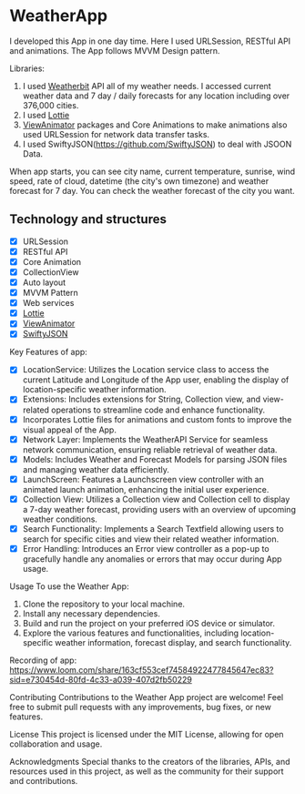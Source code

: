 # WeatherApp

I developed this App in one day time.
Here I used URLSession, RESTful API and animations.
The App follows MVVM Design pattern.

Libraries:
1. I used [Weatherbit](https://www.weatherbit.io/) API all of my weather needs. I accessed current weather data  and 7 day / daily forecasts for any location including over 376,000 cities. 
2. I used [Lottie](https://github.com/airbnb/lottie-android)
3. [ViewAnimator](https://github.com/marcosgriselli/ViewAnimator) packages and Core Animations to make animations also used URLSession for network data transfer tasks. 
4. I used SwiftyJSON(https://github.com/SwiftyJSON) to deal with JSOON Data.

When app starts, you can see city name, current temperature, sunrise, wind speed, rate of cloud, datetime (the city's own timezone) and weather forecast for 7 day. You can check the weather forecast of the city you want.


## Technology and structures
- [x] URLSession
- [X] RESTful API
- [x] Core Animation
- [x] CollectionView 
- [x] Auto layout
- [x] MVVM Pattern
- [x] Web services
- [x] [Lottie](https://github.com/airbnb/lottie-android)
- [x] [ViewAnimator](https://github.com/marcosgriselli/ViewAnimator)
- [x] [SwiftyJSON](https://github.com/SwiftyJSON)

Key Features of app:
- [x] LocationService: Utilizes the Location service class to access the current Latitude and Longitude of the App user, enabling the display of location-specific weather information.
- [x] Extensions: Includes extensions for String, Collection view, and view-related operations to streamline code and enhance functionality.
- [x] Incorporates Lottie files for animations and custom fonts to improve the visual appeal of the App.
- [x] Network Layer: Implements the WeatherAPI Service for seamless network communication, ensuring reliable retrieval of weather data.
- [x] Models: Includes Weather and Forecast Models for parsing JSON files and managing weather data efficiently.
- [x] LaunchScreen: Features a Launchscreen view controller with an animated launch animation, enhancing the initial user experience.
- [x] Collection View: Utilizes a Collection view and Collection cell to display a 7-day weather forecast, providing users with an overview of upcoming weather conditions.
- [x] Search Functionality: Implements a Search Textfield allowing users to search for specific cities and view their related weather information.
- [x] Error Handling: Introduces an Error view controller as a pop-up to gracefully handle any anomalies or errors that may occur during App usage.

Usage
To use the Weather App:

1. Clone the repository to your local machine.
2. Install any necessary dependencies.
3. Build and run the project on your preferred iOS device or simulator.
4. Explore the various features and functionalities, including location-specific weather information, forecast display, and search functionality.

Recording of app:
https://www.loom.com/share/163cf553cef74584922477845647ec83?sid=e730454d-80fd-4c33-a039-407d2fb50229

Contributing
Contributions to the Weather App project are welcome! Feel free to submit pull requests with any improvements, bug fixes, or new features.

License
This project is licensed under the MIT License, allowing for open collaboration and usage.

Acknowledgments
Special thanks to the creators of the libraries, APIs, and resources used in this project, as well as the community for their support and contributions.



